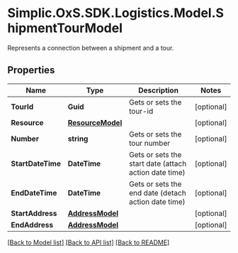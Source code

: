 # Simplic.OxS.SDK.Logistics.Model.ShipmentTourModel
Represents a connection between a shipment and a tour.

## Properties

Name | Type | Description | Notes
------------ | ------------- | ------------- | -------------
**TourId** | **Guid** | Gets or sets the tour-id | [optional] 
**Resource** | [**ResourceModel**](ResourceModel.md) |  | [optional] 
**Number** | **string** | Gets or sets the tour number | [optional] 
**StartDateTime** | **DateTime** | Gets or sets the start date (attach action date time) | [optional] 
**EndDateTime** | **DateTime** | Gets or sets the end date (detach action date time) | [optional] 
**StartAddress** | [**AddressModel**](AddressModel.md) |  | [optional] 
**EndAddress** | [**AddressModel**](AddressModel.md) |  | [optional] 

[[Back to Model list]](../README.md#documentation-for-models) [[Back to API list]](../README.md#documentation-for-api-endpoints) [[Back to README]](../README.md)

